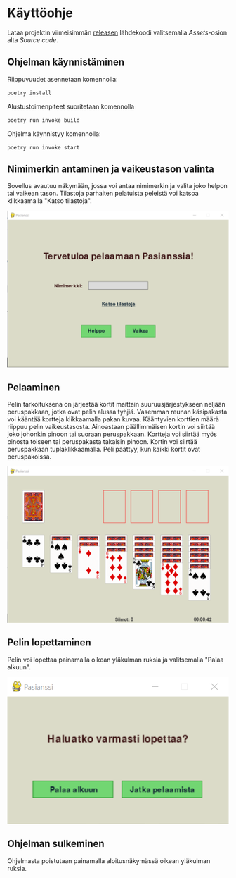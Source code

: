 # Käyttöohje

Lataa projektin viimeisimmän [releasen](https://github.com/pankalai/ot-harjoitustyo/releases/) lähdekoodi valitsemalla _Assets_-osion alta _Source code_.


## Ohjelman käynnistäminen

Riippuvuudet asennetaan komennolla:

```bash
poetry install
```

Alustustoimenpiteet suoritetaan komennolla
```bash
poetry run invoke build
```

Ohjelma käynnistyy komennolla:

```
poetry run invoke start
```

## Nimimerkin antaminen ja vaikeustason valinta

Sovellus avautuu näkymään, jossa voi antaa nimimerkin ja valita joko helpon tai vaikean tason. Tilastoja parhaiten pelatuista peleistä voi katsoa klikkaamalla "Katso tilastoja".

![](./kuvat/aloitusnakyma.png)


## Pelaaminen

Pelin  tarkoituksena on järjestää kortit maittain suuruusjärjestykseen neljään peruspakkaan, jotka ovat pelin alussa tyhjiä. Vasemman reunan käsipakasta voi kääntää kortteja klikkaamalla pakan kuvaa. Kääntyvien korttien määrä riippuu pelin vaikeustasosta. Ainoastaan päällimmäisen kortin voi siirtää joko johonkin pinoon tai suoraan peruspakkaan. Kortteja voi siirtää myös pinosta toiseen tai peruspakasta takaisin pinoon. Kortin voi siirtää peruspakkaan tuplaklikkaamalla. Peli päättyy, kun kaikki kortit ovat peruspakoissa.

![](./kuvat/pelinakyma.png)

## Pelin lopettaminen

Pelin voi lopettaa painamalla oikean yläkulman ruksia ja valitsemalla "Palaa alkuun". 

![](./kuvat/viestinakyma.png)

## Ohjelman sulkeminen

Ohjelmasta poistutaan painamalla aloitusnäkymässä oikean yläkulman ruksia.